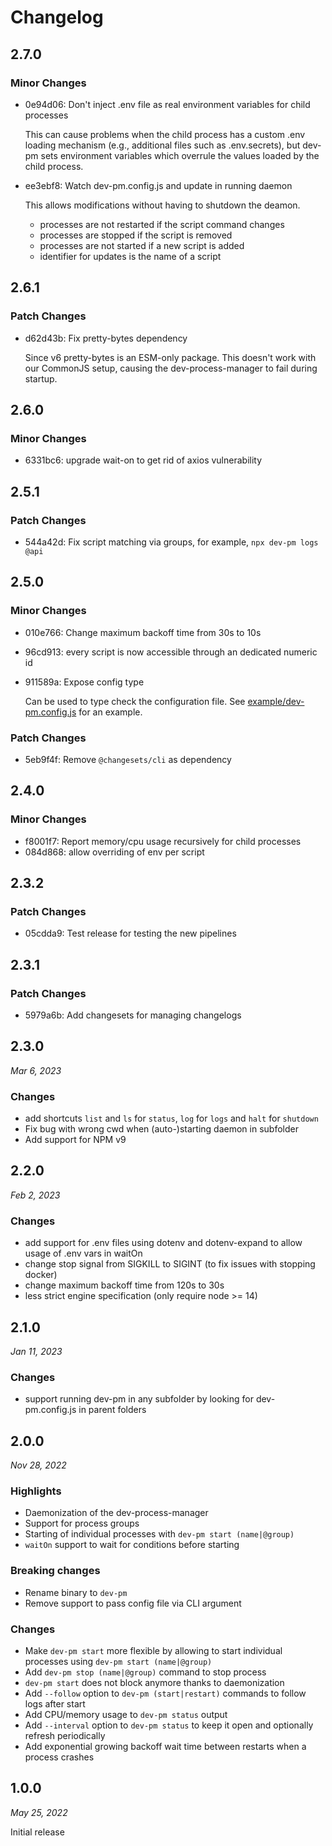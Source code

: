 # Changelog

## 2.7.0

### Minor Changes

-   0e94d06: Don't inject .env file as real environment variables for child processes

    This can cause problems when the child process has a custom .env loading mechanism (e.g., additional files such as .env.secrets), but dev-pm sets environment variables which overrule the values loaded by the child process.

-   ee3ebf8: Watch dev-pm.config.js and update in running daemon

    This allows modifications without having to shutdown the deamon.

    -   processes are not restarted if the script command changes
    -   processes are stopped if the script is removed
    -   processes are not started if a new script is added
    -   identifier for updates is the name of a script

## 2.6.1

### Patch Changes

-   d62d43b: Fix pretty-bytes dependency

    Since v6 pretty-bytes is an ESM-only package.
    This doesn't work with our CommonJS setup, causing the dev-process-manager to fail during startup.

## 2.6.0

### Minor Changes

-   6331bc6: upgrade wait-on to get rid of axios vulnerability

## 2.5.1

### Patch Changes

-   544a42d: Fix script matching via groups, for example, `npx dev-pm logs @api`

## 2.5.0

### Minor Changes

-   010e766: Change maximum backoff time from 30s to 10s
-   96cd913: every script is now accessible through an dedicated numeric id
-   911589a: Expose config type

    Can be used to type check the configuration file. See [example/dev-pm.config.js](example/dev-pm.config.js) for an example.

### Patch Changes

-   5eb9f4f: Remove `@changesets/cli` as dependency

## 2.4.0

### Minor Changes

-   f8001f7: Report memory/cpu usage recursively for child processes
-   084d868: allow overriding of env per script

## 2.3.2

### Patch Changes

-   05cdda9: Test release for testing the new pipelines

## 2.3.1

### Patch Changes

-   5979a6b: Add changesets for managing changelogs

## 2.3.0

_Mar 6, 2023_

### Changes

-   add shortcuts `list` and `ls` for `status`, `log` for `logs` and `halt` for `shutdown`
-   Fix bug with wrong cwd when (auto-)starting daemon in subfolder
-   Add support for NPM v9

## 2.2.0

_Feb 2, 2023_

### Changes

-   add support for .env files using dotenv and dotenv-expand to allow usage of .env vars in waitOn
-   change stop signal from SIGKILL to SIGINT (to fix issues with stopping docker)
-   change maximum backoff time from 120s to 30s
-   less strict engine specification (only require node >= 14)

## 2.1.0

_Jan 11, 2023_

### Changes

-   support running dev-pm in any subfolder by looking for dev-pm.config.js in parent folders

## 2.0.0

_Nov 28, 2022_

### Highlights

-   Daemonization of the dev-process-manager
-   Support for process groups
-   Starting of individual processes with `dev-pm start (name|@group)`
-   `waitOn` support to wait for conditions before starting

### Breaking changes

-   Rename binary to `dev-pm`
-   Remove support to pass config file via CLI argument

### Changes

-   Make `dev-pm start` more flexible by allowing to start individual processes using `dev-pm start (name|@group)`
-   Add `dev-pm stop (name|@group)` command to stop process
-   `dev-pm start` does not block anymore thanks to daemonization
-   Add `--follow` option to `dev-pm (start|restart)` commands to follow logs after start
-   Add CPU/memory usage to `dev-pm status` output
-   Add `--interval` option to `dev-pm status` to keep it open and optionally refresh periodically
-   Add exponential growing backoff wait time between restarts when a process crashes

## 1.0.0

_May 25, 2022_

Initial release
